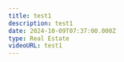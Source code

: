 ```yaml
---
title: test1
description: test1
date: 2024-10-09T07:37:00.000Z
type: Real Estate
videoURL: test1
---
```

